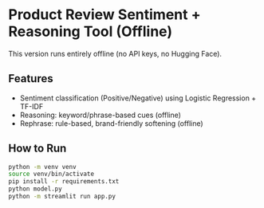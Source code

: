 # Product Review Sentiment + Reasoning Tool (Offline)

This version runs entirely offline (no API keys, no Hugging Face).

## Features
- Sentiment classification (Positive/Negative) using Logistic Regression + TF-IDF
- Reasoning: keyword/phrase-based cues (offline)
- Rephrase: rule-based, brand-friendly softening (offline)

## How to Run
```bash
python -m venv venv
source venv/bin/activate
pip install -r requirements.txt
python model.py
python -m streamlit run app.py
```
